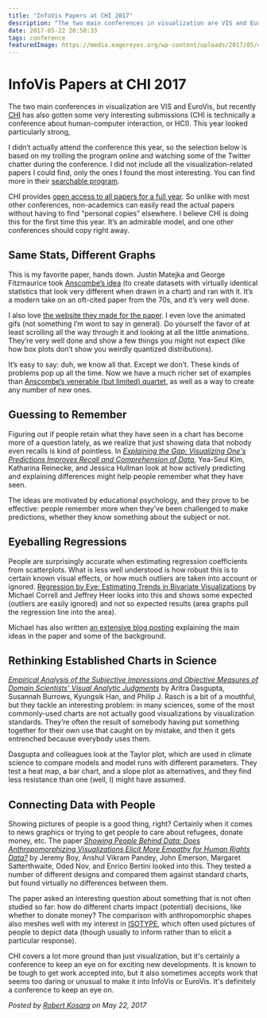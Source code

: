 ```yaml
---
title: "InfoVis Papers at CHI 2017"
description: "The two main conferences in visualization are VIS and EuroVis, but recently CHI has also gotten some very interesting submissions (CHI is technically a conference about human-computer interaction, or HCI). This year looked particularly strong,"
date: 2017-05-22 20:50:33
tags: conference
featuredImage: https://media.eagereyes.org/wp-content/uploads/2017/05/chi2017-teasr.png
---
```


# InfoVis Papers at CHI 2017

The two main conferences in visualization are VIS and EuroVis, but recently <a href="https://chi2017.acm.org/">CHI</a> has also gotten some very interesting submissions (CHI is technically a conference about human-computer interaction, or HCI). This year looked particularly strong,

I didn’t actually attend the conference this year, so the selection below is based on my trolling the program online and watching some of the Twitter chatter during the conference. I did not include all the visualization-related papers I could find, only the ones I found the most interesting. You can find more in their <a href="https://chi2017.acm.org/program/?tab=chi2017-schedule&amp;showAll=true">searchable program</a>.

CHI provides <a href="https://chi2017.acm.org/proceedings.html">open access to all papers for a full year</a>. So unlike with most other conferences, non-academics can easily read the actual papers without having to find “personal copies” elsewhere. I believe CHI is doing this for the first time this year. It’s an admirable model, and one other conferences should copy right away.

## Same Stats, Different Graphs

This is my favorite paper, hands down. Justin Matejka and George Fitzmaurice took <a href="https://eagereyes.org/criticism/anscombes-quartet">Anscombe’s idea</a> (to create datasets with virtually identical statistics that look very different when drawn in a chart) and ran with it. It’s a modern take on an oft-cited paper from the 70s, and it’s very well done.

I also love <a href="https://www.autodeskresearch.com/publications/samestats">the website they made for the paper</a>. I even love the animated gifs (not something I’m wont to say in general). Do yourself the favor of at least scrolling all the way through it and looking at all the little animations. They’re very well done and show a few things you might not expect (like how box plots don’t show you weirdly quantized distributions).

It’s easy to say: duh, we know all that. Except we don’t. These kinds of problems pop up all the time. Now we have a much richer set of examples than <a href="https://en.wikipedia.org/wiki/Anscombe%27s_quartet">Anscombe’s venerable (but limited) quartet</a>, as well as a way to create any number of new ones.

## Guessing to Remember

Figuring out if people retain what they have seen in a chart has become more of a question lately, as we realize that just showing data that nobody even recalls is kind of pointless. In <a title="Explaining the Gap: Visualizing One's Predictions Improves Recall and Comprehension of Data" href="https://idl.cs.washington.edu/papers/explaining-the-gap"><em>Explaining the Gap: Visualizing One's Predictions Improves Recall and Comprehension of Data</em></a>, Yea-Seul Kim, Katharina Reinecke, and Jessica Hullman look at how actively predicting and explaining differences might help people remember what they have seen.

The ideas are motivated by educational psychology, and they prove to be effective: people remember more when they’ve been challenged to make predictions, whether they know something about the subject or not.

## Eyeballing Regressions

People are surprisingly accurate when estimating regression coefficients from scatterplots. What is less well understood is how robust this is to certain known visual effects, or how much outliers are taken into account or ignored. <a title="Regression by Eye: Estimating Trends in Bivariate Visualizations" href="https://idl.cs.washington.edu/papers/regression-by-eye">Regression by Eye: Estimating Trends in Bivariate Visualizations</a> by Michael Correll and Jeffrey Heer looks into this and shows some expected (outliers are easily ignored) and not so expected results (area graphs pull the regression line into the area).

Michael has also written <a href="https://medium.com/@uwdata/regression-by-eye-b7587f4ca1f5">an extensive blog posting</a> explaining the main ideas in the paper and some of the background.

## Rethinking Established Charts in Science

<em><a href="https://dl.acm.org/authorize.cfm?key=N36559">Empirical Analysis of the Subjective Impressions and Objective Measures of Domain Scientists' Visual Analytic Judgments</a></em> by Aritra Dasgupta, Susannah Burrows, Kyungsik Han, and Philip J. Rasch is a bit of a mouthful, but they tackle an interesting problem: in many sciences, some of the most commonly-used charts are not actually good visualizations by visualization standards. They’re often the result of somebody having put something together for their own use that caught on by mistake, and then it gets entrenched because everybody uses them.

Dasgupta and colleagues look at the Taylor plot, which are used in climate science to compare models and model runs with different parameters. They test a heat map, a bar chart, and a slope plot as alternatives, and they find less resistance than one (well, I) might have assumed.

## Connecting Data with People

Showing pictures of people is a good thing, right? Certainly when it comes to news graphics or trying to get people to care about refugees, donate money, etc. The paper <em><a href="http://dl.acm.org/authorize.cfm?key=N36810">Showing People Behind Data: Does Anthropomorphizing Visualizations Elicit More Empathy for Human Rights Data?</a></em> by Jeremy Boy, Anshul Vikram Pandey, John Emerson, Margaret Satterthwaite, Oded Nov, and Enrico Bertini looked into this. They tested a number of different designs and compared them against standard charts, but found virtually no differences between them.

The paper asked an interesting question about something that is not often studied so far: how do different charts impact (potential) decisions, like whether to donate money? The comparison with anthropomorphic shapes also meshes well with my interest in <a href="https://eagereyes.org/techniques/isotype">ISOTYPE</a>, which often used pictures of people to depict data (though usually to inform rather than to elicit a particular response).

CHI covers a lot more ground than just visualization, but it's certainly a conference to keep an eye on for exciting new developments. It is known to be tough to get work accepted into, but it also sometimes accepts work that seems too daring or unusual to make it into InfoVis or EuroVis. It's definitely a conference to keep an eye on.


_Posted by <a href="/about">Robert Kosara</a> on May 22, 2017_


